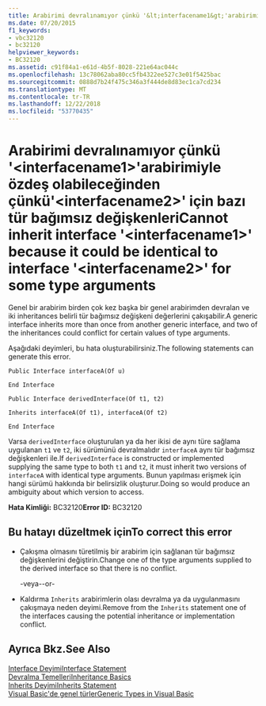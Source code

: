 ```yaml
---
title: Arabirimi devralınamıyor çünkü '&lt;interfacename1&gt;'arabirimiyle özdeş olabileceğinden çünkü'&lt;interfacename2&gt;' için bazı tür bağımsız değişkenleri
ms.date: 07/20/2015
f1_keywords:
- vbc32120
- bc32120
helpviewer_keywords:
- BC32120
ms.assetid: c91f84a1-e61d-4b5f-8028-221e64ac044c
ms.openlocfilehash: 13c78062aba80cc5fb4322ee527c3e01f5425bac
ms.sourcegitcommit: 0888d7b24f475c346a3f444de8d83ec1ca7cd234
ms.translationtype: MT
ms.contentlocale: tr-TR
ms.lasthandoff: 12/22/2018
ms.locfileid: "53770435"
---
```

# <a name="cannot-inherit-interface-ltinterfacename1gt-because-it-could-be-identical-to-interface-ltinterfacename2gt-for-some-type-arguments"></a><span data-ttu-id="14839-102">Arabirimi devralınamıyor çünkü '&lt;interfacename1&gt;'arabirimiyle özdeş olabileceğinden çünkü'&lt;interfacename2&gt;' için bazı tür bağımsız değişkenleri</span><span class="sxs-lookup"><span data-stu-id="14839-102">Cannot inherit interface '&lt;interfacename1&gt;' because it could be identical to interface '&lt;interfacename2&gt;' for some type arguments</span></span>
<span data-ttu-id="14839-103">Genel bir arabirim birden çok kez başka bir genel arabirimden devralan ve iki inheritances belirli tür bağımsız değişkeni değerlerini çakışabilir.</span><span class="sxs-lookup"><span data-stu-id="14839-103">A generic interface inherits more than once from another generic interface, and two of the inheritances could conflict for certain values of type arguments.</span></span>  
  
 <span data-ttu-id="14839-104">Aşağıdaki deyimleri, bu hata oluşturabilirsiniz.</span><span class="sxs-lookup"><span data-stu-id="14839-104">The following statements can generate this error.</span></span>  
  
 `Public Interface interfaceA(Of u)`  
  
 `End Interface`  
  
 `Public Interface derivedInterface(Of t1, t2)`  
  
 `Inherits interfaceA(Of t1), interfaceA(Of t2)`  
  
 `End Interface`  
  
 <span data-ttu-id="14839-105">Varsa `derivedInterface` oluşturulan ya da her ikisi de aynı türe sağlama uygulanan `t1` ve `t2`, iki sürümünü devralmalıdır `interfaceA` aynı tür bağımsız değişkenleri ile.</span><span class="sxs-lookup"><span data-stu-id="14839-105">If `derivedInterface` is constructed or implemented supplying the same type to both `t1` and `t2`, it must inherit two versions of `interfaceA` with identical type arguments.</span></span> <span data-ttu-id="14839-106">Bunun yapılması erişmek için hangi sürümü hakkında bir belirsizlik oluşturur.</span><span class="sxs-lookup"><span data-stu-id="14839-106">Doing so would produce an ambiguity about which version to access.</span></span>  
  
 <span data-ttu-id="14839-107">**Hata Kimliği:** BC32120</span><span class="sxs-lookup"><span data-stu-id="14839-107">**Error ID:** BC32120</span></span>  
  
## <a name="to-correct-this-error"></a><span data-ttu-id="14839-108">Bu hatayı düzeltmek için</span><span class="sxs-lookup"><span data-stu-id="14839-108">To correct this error</span></span>  
  
-   <span data-ttu-id="14839-109">Çakışma olmasını türetilmiş bir arabirim için sağlanan tür bağımsız değişkenlerini değiştirin.</span><span class="sxs-lookup"><span data-stu-id="14839-109">Change one of the type arguments supplied to the derived interface so that there is no conflict.</span></span>  
  
     <span data-ttu-id="14839-110">-veya-</span><span class="sxs-lookup"><span data-stu-id="14839-110">-or-</span></span>  
  
-   <span data-ttu-id="14839-111">Kaldırma `Inherits` arabirimlerin olası devralma ya da uygulanmasını çakışmaya neden deyimi.</span><span class="sxs-lookup"><span data-stu-id="14839-111">Remove from the `Inherits` statement one of the interfaces causing the potential inheritance or implementation conflict.</span></span>  
  
## <a name="see-also"></a><span data-ttu-id="14839-112">Ayrıca Bkz.</span><span class="sxs-lookup"><span data-stu-id="14839-112">See Also</span></span>  
   
 [<span data-ttu-id="14839-113">Interface Deyimi</span><span class="sxs-lookup"><span data-stu-id="14839-113">Interface Statement</span></span>](../../visual-basic/language-reference/statements/interface-statement.md)  
 [<span data-ttu-id="14839-114">Devralma Temelleri</span><span class="sxs-lookup"><span data-stu-id="14839-114">Inheritance Basics</span></span>](../../visual-basic/programming-guide/language-features/objects-and-classes/inheritance-basics.md)  
 [<span data-ttu-id="14839-115">Inherits Deyimi</span><span class="sxs-lookup"><span data-stu-id="14839-115">Inherits Statement</span></span>](../../visual-basic/language-reference/statements/inherits-statement.md)  
 [<span data-ttu-id="14839-116">Visual Basic'de genel türler</span><span class="sxs-lookup"><span data-stu-id="14839-116">Generic Types in Visual Basic</span></span>](../../visual-basic/programming-guide/language-features/data-types/generic-types.md)
